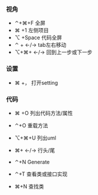 ﻿
### 视角
+ ⌃+⌘+F  全屏
+ ⌘ +1  左侧项目
+ ⌥ +Space  代码全屏
+ ⌃ + ←/→  tab左右移动
+ ⌥+⌘+ ←/→  回到上一步或下一步



### 设置
+ ⌘ +， 打开setting



### 代码
+ ⌘ +O   列出代码方法/属性
+ ⌃+O    重载方法
+ ⌥+⌘+U  列出uml
+ ⌘+ ←/→ 行头/尾
+ ⌃+N    Generate



+ ⌃+T    查看类或接口实现
+ ⌘+N    查找类
